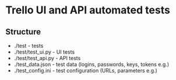 # Trello UI and API automated tests

## Structure

- ./test - tests
- ./test/test_ui.py - UI tests
- ./test/test_api.py - API tests
- ./test_data.json - test data (logins, passwords, keys, tokens e.g.)
- ./test_config.ini - test configuration (URLs, parameters e.g.)




